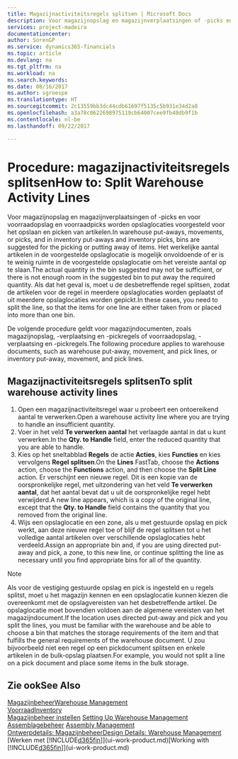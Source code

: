 ```yaml
---
title: Magazijnactiviteitsregels splitsen | Microsoft Docs
description: Voor magazijnopslag en magazijnverplaatsingen of -picks en voor voorraadopslag en voorraadpicks worden opslaglocaties voorgesteld voor het opslaan en picken van artikelen. Het werkelijke aantal artikelen in de voorgestelde opslaglocatie is mogelijk onvoldoende of er is te weinig ruimte in de voorgestelde opslaglocatie om het vereiste aantal op te slaan. Als dat het geval is, moet u de desbetreffende regel splitsen, zodat de artikelen voor de regel in meerdere opslaglocaties worden geplaatst of uit meerdere opslaglocaties worden gepickt.
services: project-madeira
documentationcenter: 
author: SorenGP
ms.service: dynamics365-financials
ms.topic: article
ms.devlang: na
ms.tgt_pltfrm: na
ms.workload: na
ms.search.keywords: 
ms.date: 08/16/2017
ms.author: sgroespe
ms.translationtype: HT
ms.sourcegitcommit: 2c13559bb3dc44cdb61697f5135c5b931e34d2a8
ms.openlocfilehash: a3a78c0622698975119cb64007cee9fb40db9f1b
ms.contentlocale: nl-be
ms.lasthandoff: 09/22/2017

---
```

# <a name="how-to-split-warehouse-activity-lines"></a><span data-ttu-id="ccc6f-105">Procedure: magazijnactiviteitsregels splitsen</span><span class="sxs-lookup"><span data-stu-id="ccc6f-105">How to: Split Warehouse Activity Lines</span></span>
<span data-ttu-id="ccc6f-106">Voor magazijnopslag en magazijnverplaatsingen of -picks en voor voorraadopslag en voorraadpicks worden opslaglocaties voorgesteld voor het opslaan en picken van artikelen.</span><span class="sxs-lookup"><span data-stu-id="ccc6f-106">In warehouse put-aways, movements, or picks, and in inventory put-aways and inventory picks, bins are suggested for the picking or putting away of items.</span></span> <span data-ttu-id="ccc6f-107">Het werkelijke aantal artikelen in de voorgestelde opslaglocatie is mogelijk onvoldoende of er is te weinig ruimte in de voorgestelde opslaglocatie om het vereiste aantal op te slaan.</span><span class="sxs-lookup"><span data-stu-id="ccc6f-107">The actual quantity in the bin suggested may not be sufficient, or there is not enough room in the suggested bin to put away the required quantity.</span></span> <span data-ttu-id="ccc6f-108">Als dat het geval is, moet u de desbetreffende regel splitsen, zodat de artikelen voor de regel in meerdere opslaglocaties worden geplaatst of uit meerdere opslaglocaties worden gepickt.</span><span class="sxs-lookup"><span data-stu-id="ccc6f-108">In these cases, you need to split the line, so that the items for one line are either taken from or placed into more than one bin.</span></span>  

<span data-ttu-id="ccc6f-109">De volgende procedure geldt voor magazijndocumenten, zoals magazijnopslag, -verplaatsing en -pickregels of voorraadopslag, -verplaatsing en -pickregels.</span><span class="sxs-lookup"><span data-stu-id="ccc6f-109">The following procedure applies to warehouse documents, such as warehouse put-away, movement, and pick lines, or inventory put-away, movement, and pick lines.</span></span>  

## <a name="to-split-warehouse-activity-lines"></a><span data-ttu-id="ccc6f-110">Magazijnactiviteitsregels splitsen</span><span class="sxs-lookup"><span data-stu-id="ccc6f-110">To split warehouse activity lines</span></span>  
1.  <span data-ttu-id="ccc6f-111">Open een magazijnactiviteitsregel waar u probeert een ontoereikend aantal te verwerken.</span><span class="sxs-lookup"><span data-stu-id="ccc6f-111">Open a warehouse activity line where you are trying to handle an insufficient quantity.</span></span>  
2.  <span data-ttu-id="ccc6f-112">Voer in het veld **Te verwerken aantal** het verlaagde aantal in dat u kunt verwerken.</span><span class="sxs-lookup"><span data-stu-id="ccc6f-112">In the **Qty. to Handle** field, enter the reduced quantity that you are able to handle.</span></span>  
3.  <span data-ttu-id="ccc6f-113">Kies op het sneltabblad **Regels** de actie **Acties**, kies **Functies** en kies vervolgens **Regel splitsen**.</span><span class="sxs-lookup"><span data-stu-id="ccc6f-113">On the **Lines** FastTab, choose the **Actions** action, choose the **Functions** action, and then choose the **Split Line** action.</span></span> <span data-ttu-id="ccc6f-114">Er verschijnt een nieuwe regel. Dit is een kopie van de oorspronkelijke regel, met uitzondering van het veld **Te verwerken aantal**, dat het aantal bevat dat u uit de oorspronkelijke regel hebt verwijderd.</span><span class="sxs-lookup"><span data-stu-id="ccc6f-114">A new line appears, which is a copy of the original line, except that the **Qty. to Handle** field contains the quantity that you removed from the original line.</span></span>  
4.  <span data-ttu-id="ccc6f-115">Wijs een opslaglocatie en een zone, als u met gestuurde opslag en pick werkt, aan deze nieuwe regel toe of blijf de regel splitsen tot u het volledige aantal artikelen over verschillende opslaglocaties hebt verdeeld.</span><span class="sxs-lookup"><span data-stu-id="ccc6f-115">Assign an appropriate bin and, if you are using directed put-away and pick, a zone, to this new line, or continue splitting the line as necessary until you find appropriate bins for all of the quantity.</span></span>  

> [!NOTE]  
>  <span data-ttu-id="ccc6f-116">Als voor de vestiging gestuurde opslag en pick is ingesteld en u regels splitst, moet u het magazijn kennen en een opslaglocatie kunnen kiezen die overeenkomt met de opslagvereisten van het desbetreffende artikel. De opslaglocatie moet bovendien voldoen aan de algemene vereisten van het magazijndocument.</span><span class="sxs-lookup"><span data-stu-id="ccc6f-116">If the location uses directed put-away and pick and you split the lines, you must be familiar with the warehouse and be able to choose a bin that matches the storage requirements of the item and that fulfills the general requirements of the warehouse document.</span></span> <span data-ttu-id="ccc6f-117">U zou bijvoorbeeld niet een regel op een pickdocument splitsen en enkele artikelen in de bulk-opslag plaatsen.</span><span class="sxs-lookup"><span data-stu-id="ccc6f-117">For example, you would not split a line on a pick document and place some items in the bulk storage.</span></span>  

## <a name="see-also"></a><span data-ttu-id="ccc6f-118">Zie ook</span><span class="sxs-lookup"><span data-stu-id="ccc6f-118">See Also</span></span>  
[<span data-ttu-id="ccc6f-119">Magazijnbeheer</span><span class="sxs-lookup"><span data-stu-id="ccc6f-119">Warehouse Management</span></span>](warehouse-manage-warehouse.md)  
[<span data-ttu-id="ccc6f-120">Voorraad</span><span class="sxs-lookup"><span data-stu-id="ccc6f-120">Inventory</span></span>](inventory-manage-inventory.md)  
<span data-ttu-id="ccc6f-121">[Magazijnbeheer instellen](warehouse-setup-warehouse.md)   </span><span class="sxs-lookup"><span data-stu-id="ccc6f-121">[Setting Up Warehouse Management](warehouse-setup-warehouse.md)   </span></span>  
<span data-ttu-id="ccc6f-122">[Assemblagebeheer](assembly-assemble-items.md)  </span><span class="sxs-lookup"><span data-stu-id="ccc6f-122">[Assembly Management](assembly-assemble-items.md)  </span></span>  
[<span data-ttu-id="ccc6f-123">Ontwerpdetails: Magazijnbeheer</span><span class="sxs-lookup"><span data-stu-id="ccc6f-123">Design Details: Warehouse Management</span></span>](design-details-warehouse-management.md)  
<span data-ttu-id="ccc6f-124">[Werken met [!INCLUDE[d365fin](includes/d365fin_md.md)]](ui-work-product.md)</span><span class="sxs-lookup"><span data-stu-id="ccc6f-124">[Working with [!INCLUDE[d365fin](includes/d365fin_md.md)]](ui-work-product.md)</span></span>

